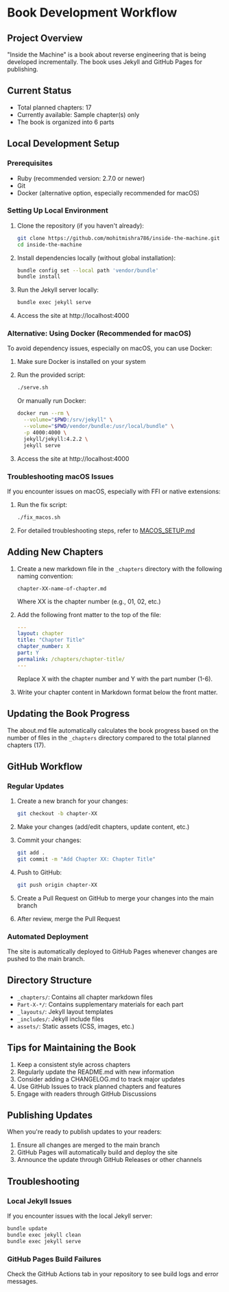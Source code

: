 # Book Development Workflow

## Project Overview

"Inside the Machine" is a book about reverse engineering that is being developed incrementally. The book uses Jekyll and GitHub Pages for publishing.

## Current Status

- Total planned chapters: 17
- Currently available: Sample chapter(s) only
- The book is organized into 6 parts

## Local Development Setup

### Prerequisites

- Ruby (recommended version: 2.7.0 or newer)
- Git
- Docker (alternative option, especially recommended for macOS)

### Setting Up Local Environment

1. Clone the repository (if you haven't already):
   ```bash
   git clone https://github.com/mohitmishra786/inside-the-machine.git
   cd inside-the-machine
   ```

2. Install dependencies locally (without global installation):
   ```bash
   bundle config set --local path 'vendor/bundle'
   bundle install
   ```

3. Run the Jekyll server locally:
   ```bash
   bundle exec jekyll serve
   ```

4. Access the site at http://localhost:4000

### Alternative: Using Docker (Recommended for macOS)

To avoid dependency issues, especially on macOS, you can use Docker:

1. Make sure Docker is installed on your system

2. Run the provided script:
   ```bash
   ./serve.sh
   ```

   Or manually run Docker:
   ```bash
   docker run --rm \
     --volume="$PWD:/srv/jekyll" \
     --volume="$PWD/vendor/bundle:/usr/local/bundle" \
     -p 4000:4000 \
     jekyll/jekyll:4.2.2 \
     jekyll serve
   ```

3. Access the site at http://localhost:4000

### Troubleshooting macOS Issues

If you encounter issues on macOS, especially with FFI or native extensions:

1. Run the fix script:
   ```bash
   ./fix_macos.sh
   ```

2. For detailed troubleshooting steps, refer to [MACOS_SETUP.md](MACOS_SETUP.md)

## Adding New Chapters

1. Create a new markdown file in the `_chapters` directory with the following naming convention:
   ```
   chapter-XX-name-of-chapter.md
   ```
   Where XX is the chapter number (e.g., 01, 02, etc.)

2. Add the following front matter to the top of the file:
   ```yaml
   ---
   layout: chapter
   title: "Chapter Title"
   chapter_number: X
   part: Y
   permalink: /chapters/chapter-title/
   ---
   ```
   Replace X with the chapter number and Y with the part number (1-6).

3. Write your chapter content in Markdown format below the front matter.

## Updating the Book Progress

The about.md file automatically calculates the book progress based on the number of files in the `_chapters` directory compared to the total planned chapters (17).

## GitHub Workflow

### Regular Updates

1. Create a new branch for your changes:
   ```bash
   git checkout -b chapter-XX
   ```

2. Make your changes (add/edit chapters, update content, etc.)

3. Commit your changes:
   ```bash
   git add .
   git commit -m "Add Chapter XX: Chapter Title"
   ```

4. Push to GitHub:
   ```bash
   git push origin chapter-XX
   ```

5. Create a Pull Request on GitHub to merge your changes into the main branch

6. After review, merge the Pull Request

### Automated Deployment

The site is automatically deployed to GitHub Pages whenever changes are pushed to the main branch.

## Directory Structure

- `_chapters/`: Contains all chapter markdown files
- `Part-X-*/`: Contains supplementary materials for each part
- `_layouts/`: Jekyll layout templates
- `_includes/`: Jekyll include files
- `assets/`: Static assets (CSS, images, etc.)

## Tips for Maintaining the Book

1. Keep a consistent style across chapters
2. Regularly update the README.md with new information
3. Consider adding a CHANGELOG.md to track major updates
4. Use GitHub Issues to track planned chapters and features
5. Engage with readers through GitHub Discussions

## Publishing Updates

When you're ready to publish updates to your readers:

1. Ensure all changes are merged to the main branch
2. GitHub Pages will automatically build and deploy the site
3. Announce the update through GitHub Releases or other channels

## Troubleshooting

### Local Jekyll Issues

If you encounter issues with the local Jekyll server:

```bash
bundle update
bundle exec jekyll clean
bundle exec jekyll serve
```

### GitHub Pages Build Failures

Check the GitHub Actions tab in your repository to see build logs and error messages.